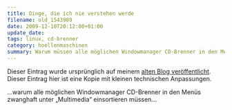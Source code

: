 ```yaml
---
title: Dinge, die ich nie verstehen werde
filename: old_1543989
date: 2009-12-10T20:12:00+01:00
update_date:
tags: linux, cd-brenner
category: hoellenmaschinen
summary: Warum müssen alle möglichen Windowmanager CD-Brenner in den Menüs zwanghaft unter „Multimedia“ einsortieren?
---
```

Dieser Eintrag wurde ursprünglich auf meinem [alten Blog veröffentlicht](https://stu.blogger.de/stories/1543989/). Dieser Eintrag hier ist eine Kopie mit kleinen technischen Anpassungen.

…warum alle möglichen Windowmanager CD-Brenner in den Menüs zwanghaft unter „Multimedia“ einsortieren müssen…
